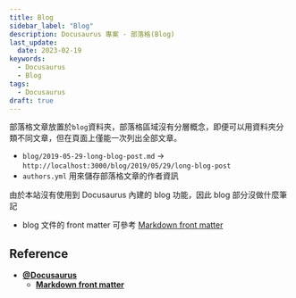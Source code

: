 ```yaml
---
title: Blog
sidebar_label: "Blog"
description: Docusaurus 專案 - 部落格(Blog)
last_update:
  date: 2023-02-19
keywords:
  - Docusaurus
  - Blog
tags:
  - Docusaurus
draft: true
---
```



部落格文章放置於`blog`資料夾，部落格區域沒有分層概念，即便可以用資料夾分類不同文章，但在頁面上僅能一次列出全部文章。

- `blog/2019-05-29-long-blog-post.md` → `http://localhost:3000/blog/2019/05/29/long-blog-post`
- `authors.yml` 用來儲存部落格文章的作者資訊

由於本站沒有使用到 Docusaurus 內建的 blog 功能，因此 blog 部分沒做什麼筆記

- blog 文件的 front matter 可參考 [Markdown front matter](https://docusaurus.io/docs/api/plugins/@docusaurus/plugin-content-blog#markdown-front-matter)

## **Reference**
- **[@Docusaurus](https://docusaurus.io/)**
  - **[Markdown front matter](https://docusaurus.io/docs/api/plugins/@docusaurus/plugin-content-blog#markdown-front-matter)**